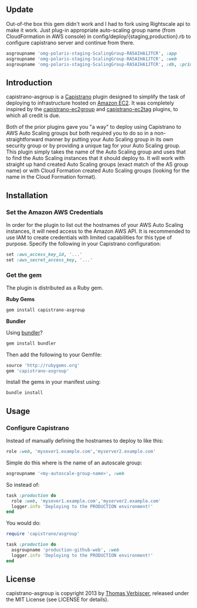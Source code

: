 ## Update
Out-of-the box this gem didn't work and I had to fork using Rightscale api to make it work. Just plug-in appropriate auto-scaling group name (from CloudFormation in AWS console) in config/deploy/{staging,production}.rb to configure capistrano server and continue from there.

```ruby
asgroupname 'omg-polaris-staging-ScalingGroup-RA5AIHA1JTCR', :app
asgroupname 'omg-polaris-staging-ScalingGroup-RA5AIHA1JTCR', :web
asgroupname 'omg-polaris-staging-ScalingGroup-RA5AIHA1JTCR', :db, :primary => true
```

## Introduction

capistrano-asgroup is a [Capistrano](https://github.com/capistrano/capistrano) plugin designed to simplify the
task of deploying to infrastructure hosted on [Amazon EC2](http://aws.amazon.com/ec2/). It was
completely inspired by the [capistrano-ec2group](https://github.com/logandk/capistrano-ec2group) and 
[capistrano-ec2tag](https://github.com/douglasjarquin/capistrano-ec2tag) plugins, to which all credit is due.

Both of the prior plugins gave you "a way" to deploy using Capistrano to AWS Auto Scaling groups but both
required you to do so in a non-straightforward manner by putting your Auto Scaling group in its own
security group or by providing a unique tag for your Auto Scaling group.  This plugin simply takes the 
name of the Auto Scaling group and uses that to find the Auto Scaling instances that it should deploy to.  It will
work with straight up hand created Auto Scaling groups (exact match of the AS group name) or with 
Cloud Formation created Auto Scaling groups (looking for the name in the Cloud Formation format).

## Installation

### Set the Amazon AWS Credentials

In order for the plugin to list out the hostnames of your AWS Auto Scaling instances, it
will need access to the Amazon AWS API.  It is recommended to use IAM to create credentials
with limited capabilities for this type of purpose. Specify the following in your
Capistrano configuration:

```ruby
set :aws_access_key_id, '...'
set :aws_secret_access_key, '...'
```

### Get the gem

The plugin is distributed as a Ruby gem.

**Ruby Gems**

```bash
gem install capistrano-asgroup
```

**Bundler**

Using [bundler](http://gembundler.com/)?

```bash
gem install bundler
```

Then add the following to your Gemfile:

```ruby
source 'http://rubygems.org'
gem 'capistrano-asgroup'
```

Install the gems in your manifest using:

```bash
bundle install
```

## Usage

### Configure Capistrano

Instead of manually defining the hostnames to deploy to like this:

```ruby
role :web, 'mysever1.example.com','myserver2.example.com'
```

Simple do this where <my-autoscale-group-name> is the name of an autoscale group:

```ruby
asgroupname '<my-autoscale-group-name>', :web
```

So instead of:

```ruby
task :production do
  role :web, 'mysever1.example.com','myserver2.example.com'
  logger.info 'Deploying to the PRODUCTION environment!'
end
```

You would do:

```ruby
require 'capistrano/asgroup'

task :production do
  asgroupname 'production-github-web', :web
  logger.info 'Deploying to the PRODUCTION environment!'
end
```

## License

capistrano-asgroup is copyright 2013 by [Thomas Verbiscer](http://tom.verbiscer.com/), released under the MIT License (see LICENSE for details).

